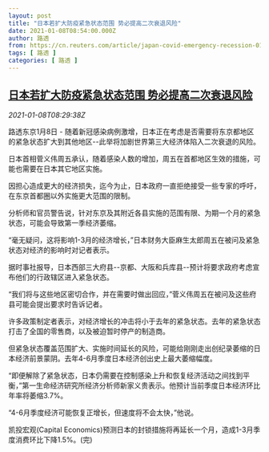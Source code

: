 ```yaml
---
layout: post
title: "日本若扩大防疫紧急状态范围 势必提高二次衰退风险"
date: 2021-01-08T08:54:00.000Z
author: 路透
from: https://cn.reuters.com/article/japan-covid-emergency-recession-0108-idCNKBS29D0X6
tags: [ 路透 ]
categories: [ 路透 ]
---
```

<!--1610096040000-->
[日本若扩大防疫紧急状态范围 势必提高二次衰退风险](https://cn.reuters.com/article/japan-covid-emergency-recession-0108-idCNKBS29D0X6)
------

<div>
<div><i>2021-01-08T08:29:38Z</i></div><p>路透东京1月8日 - 随着新冠感染病例激增，日本正在考虑是否需要将东京都地区的紧急状态扩大到其他地区--此举将加剧世界第三大经济体陷入二次衰退的风险。</p><p>日本首相菅义伟周五承认，随着感染人数的增加，周五在首都地区生效的措施，可能也需要在日本其它地区实施。</p><p>因担心造成更大的经济损失，迄今为止，日本政府一直拒绝接受一些专家的呼吁，在东京首都圈以外实施更大范围的限制。</p><p>分析师和官员警告说，针对东京及其附近各县实施的范围有限、为期一个月的紧急状态，可能会导致第一季经济萎缩。</p><p>“毫无疑问，这将影响1-3月的经济增长，”日本财务大臣麻生太郎周五在被问及紧急状态对经济的影响时对记者表示。</p><p>据时事社报导，日本西部三大府县--京都、大阪和兵库县--预计将要求政府考虑宣布他们的行政辖区进入紧急状态。</p><p>“我们将与这些地区密切合作，并在需要时做出回应，”菅义伟周五在被问及这些府县可能会提出要求时告诉记者。</p><p>许多政策制定者表示，对经济增长的冲击将小于去年的紧急状态。去年的紧急状态打击了全国的零售商，以及被迫暂时停产的制造商。</p><p>但紧急状态覆盖范围扩大、实施时间延长的风险，可能给刚刚走出创纪录萎缩的日本经济前景蒙阴。去年4-6月季度日本经济创出史上最大萎缩幅度。</p><p>“即便解除了紧急状态，日本仍需要在控制感染上升和恢复经济活动之间找到平衡，”第一生命经济研究所经济分析师新家义贵表示。他预计当前季度日本经济环比年率将萎缩3.7%。</p><p>“4-6月季度经济可能恢复正增长，但速度将不会太快，”他说。</p><p>凯投宏观(Capital Economics)预测日本的封锁措施将再延长一个月，造成1-3月季度消费环比下降1.5%。(完)</p>
</div>
